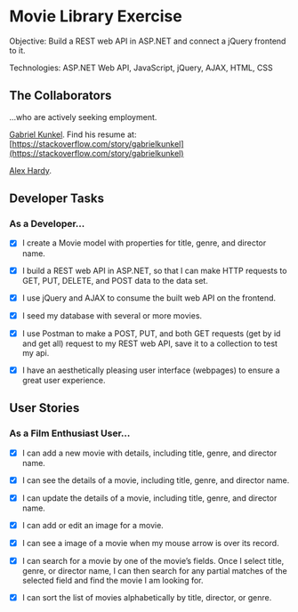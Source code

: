 # Movie Library Exercise

Objective: Build a REST web API in ASP.NET and connect a jQuery frontend to it.

Technologies: ASP.NET Web API, JavaScript, jQuery, AJAX, HTML, CSS

## The Collaborators

...who are actively seeking employment.

[Gabriel Kunkel](https://github.com/gabrielkunkel). Find his resume at: [https://stackoverflow.com/story/gabrielkunkel](https://stackoverflow.com/story/gabrielkunkel)

[Alex Hardy](https://github.com/alexHardy872).


## Developer Tasks
### As a Developer...

- [X] I create a Movie model with properties for title, genre, and director name.

- [X] I build a REST web API in ASP.NET, so that I can make HTTP requests to GET, PUT, DELETE, and POST data to the data set.

- [X] I use jQuery and AJAX to consume the built web API on the frontend.

- [X] I seed my database with several or more movies.

- [X] I use Postman to make a POST, PUT, and both GET requests (get by id  and get all) request to my REST web API, save it to a collection to test my api.

- [X] I have an aesthetically pleasing user interface (webpages) to ensure a great user experience.

## User Stories
### As a Film Enthusiast User...

- [X] I can add a new movie with details, including title, genre, and director name.

- [X] I can see the details of a movie, including title, genre, and director name.

- [X] I can update the details of a movie, including title, genre, and director name.

- [X] I can add or edit an image for a movie.

- [X] I can see a image of a movie when my mouse arrow is over its record.

- [X] I can search for a movie by one of the movie’s fields. Once I select title, genre, or director name, I can then search for any partial matches of the selected field and find the movie I am looking for.

- [X] I can sort the list of movies alphabetically by title, director, or genre.
